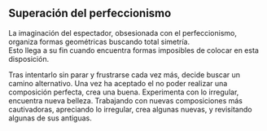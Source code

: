 ## Superación del perfeccionismo

La imaginación del espectador, obsesionada con el perfeccionismo, organiza formas geométricas buscando total simetría.   
Esto llega a su fin cuando encuentra formas imposibles de colocar en esta disposición. 

Tras intentarlo sin parar y frustrarse cada vez más, decide buscar un camino alternativo. 
Una vez ha aceptado el no poder realizar una composición perfecta, crea una buena. Experimenta con lo irregular, encuentra nueva belleza. Trabajando con nuevas composiciones más cautivadoras, apreciando lo irregular, crea algunas nuevas, y revisitando algunas de sus antiguas.